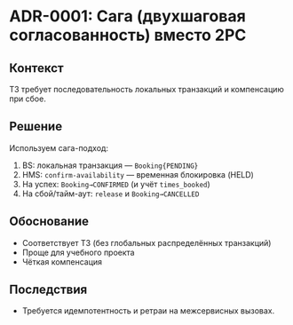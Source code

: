 # ADR-0001: Сага (двухшаговая согласованность) вместо 2PC

## Контекст

ТЗ требует последовательность локальных транзакций и компенсацию при сбое.

## Решение

Используем сага-подход:

1) BS: локальная транзакция — `Booking{PENDING}`
2) HMS: `confirm-availability` — временная блокировка (HELD)
3) На успех: `Booking→CONFIRMED` (и учёт `times_booked`)
4) На сбой/тайм-аут: `release` и `Booking→CANCELLED`

## Обоснование

- Соответствует ТЗ (без глобальных распределённых транзакций)
- Проще для учебного проекта
- Чёткая компенсация

## Последствия

- Требуется идемпотентность и ретраи на межсервисных вызовах.
